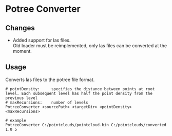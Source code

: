 # Potree Converter

## Changes

* Added support for las files.<br>
Old loader must be reimplemented, only las files can be converted at the moment.

## Usage

Converts las files to the potree file format.


    # pointDensity:		specifies the distance between points at root level. Each subsequent level has half the point density from the previous level
    # maxRecursions:	number of levels
    PotreeConverter <sourcePath> <targetDir> <pointDensity> <maxRecursions>
    
    # example
    PotreeConverter C:/pointclouds/pointcloud.bin C:/pointclouds/converted 1.0 5

